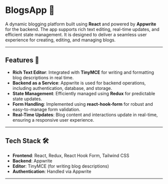 # BlogsApp 📝  
A dynamic blogging platform built using **React** and powered by **Appwrite** for the backend. The app supports rich text editing, real-time updates, and efficient state management. It is designed to deliver a seamless user experience for creating, editing, and managing blogs.

---

## Features 🚀
- **Rich Text Editor**: Integrated with **TinyMCE** for writing and formatting blog descriptions in real time.  
- **Backend as a Service**: Appwrite is used for backend operations, including authentication, database, and storage.  
- **State Management**: Efficiently managed using **Redux** for predictable state updates.  
- **Form Handling**: Implemented using **react-hook-form** for robust and easy-to-manage form validation.  
- **Real-Time Updates**: Blog content and interactions update in real-time, ensuring a responsive user experience.  

---

## Tech Stack 🛠️
- **Frontend**: React, Redux, React Hook Form, Tailwind CSS  
- **Backend**: Appwrite  
- **Editor**: TinyMCE (for writing blog descriptions)  
- **Authentication**: Handled via Appwrite  

---
